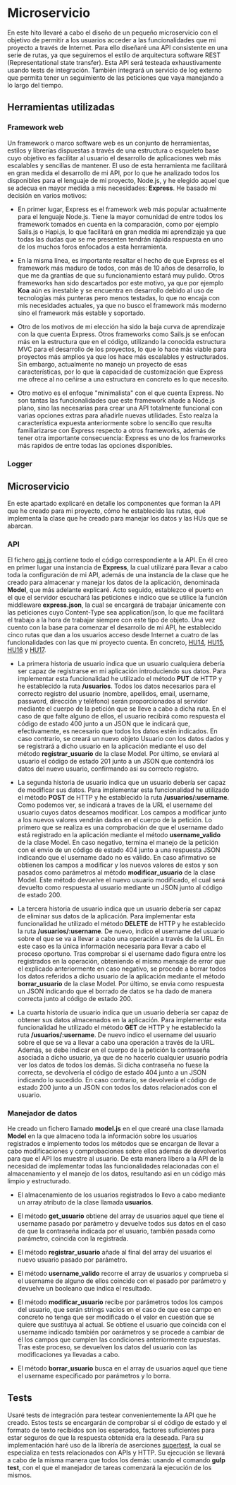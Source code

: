 # Microservicio

En este hito llevaré a cabo el diseño de un pequeño microservicio con el objetivo de permitir a los usuarios acceder a las funcionalidades que mi proyecto a través de Internet. Para ello diseñaré una API consistente en una serie de rutas, ya que seguiremos el estilo de arquitectura software REST (Representational state transfer). Esta API será testeada exhaustivamente usando tests de integración. También integrará un servicio de log externo que permita tener un seguimiento de las peticiones que vaya manejando a lo largo del tiempo.

## Herramientas utilizadas

### Framework web

Un framework o marco software web es un conjunto de herramientas, estilos y librerías dispuestas a través de una estructura o esqueleto base cuyo objetivo es facilitar al usuario el desarrollo de aplicaciones web más escalables y sencillas de mantener. El uso de esta herramienta me facilitará en gran medida el desarrollo de mi API, por lo que he analizado todos los disponibles para el lenguaje de mi proyecto, Node.js, y he elegido aquel que se adecua en mayor medida a mis necesidades: **Express**. He basado mi decisión en varios motivos:

- En primer lugar, Express es el framework web más popular actualmente para el lenguaje Node.js. Tiene la mayor comunidad de entre todos los framework tomados en cuenta en la comparación, como por ejemplo Sails.js o Hapi.js, lo que facilitará en gran medida mi aprendizaje ya que todas las dudas que se me presenten tendrán rápida respuesta en uno de los muchos foros enfocados a esta herramienta.

- En la misma línea, es importante resaltar el hecho de que Express es el framework más maduro de todos, con más de 10 años de desarrollo, lo que me da grantías de que su funcionamiento estará muy pulido. Otros frameworks han sido descartados por este motivo, ya que por ejemplo **Koa** aún es inestable y se encuentra en desarrollo debido al uso de tecnologías más punteras pero menos testadas, lo que no encaja con mis necesidades actuales, ya que no busco el framework más moderno sino el framework más estable y soportado.

- Otro de los motivos de mi elección ha sido la baja curva de aprendizaje con la que cuenta Express. Otros frameworks como Sails.js se enfocan más en la estructura que en el código, utilizando la conocida estructura MVC para el desarrollo de los proyectos, lo que lo hace más viable para proyectos más amplios ya que los hace más escalables y estructurados. Sin embargo, actualmente no manejo un proyecto de esas características, por lo que la capacidad de customización que Express me ofrece al no ceñirse a una estructura en concreto es lo que necesito.

- Otro motivo es el enfoque "minimalista" con el que cuenta Express. No son tantas las funcionalidades que este framework añade a Node.js plano, sino las necesarias para crear una API totalmente funcional con varias opciones extras para añadirle nuevas utilidades. Esto realza la característica expuesta anteriormente sobre lo sencillo que resulta familiarizarse con Express respecto a otros frameworks, además de tener otra importante consecuencia: Express es uno de los frameworks más rapidos de entre todas las opciones disponibles.

### Logger


## Microservicio

En este apartado explicaré en detalle los componentes que forman la API que he creado para mi proyecto, cómo he establecido las rutas, qué implementa la clase que he creado para manejar los datos y las HUs que se abarcan.

### API

El fichero [api.js](https://github.com/Davidspace/AroundTheWorld/blob/master/api/api.js) contiene todo el código correspondiente a la API. En él creo en primer lugar una instancia de **Express**, la cual utilizaré para llevar a cabo toda la configuración de mi API, además de una instancia de la clase que he creado para almacenar y manejar los datos de la aplicación, denominada **Model**, que más adelante explicaré. Acto seguido, establezco el puerto en el que el servidor escuchará las peticiones e indico que se utilice la función middleware **express.json**, la cual se encargará de trabajar únicamente con las peticiones cuyo Content-Type sea application/json, lo que me facilitará el trabajo a la hora de trabajar siempre con este tipo de objeto. Una vez cuento con la base para comenzar el desarrollo de mi API, he establecido cinco rutas que dan a los usuarios acceso desde Internet a cuatro de las funcionalidades con las que mi proyecto cuenta. En concreto, [HU14](https://github.com/Davidspace/AroundTheWorld/issues/140), [HU15](https://github.com/Davidspace/AroundTheWorld/issues/141), [HU16](https://github.com/Davidspace/AroundTheWorld/issues/142) y [HU17](https://github.com/Davidspace/AroundTheWorld/issues/143).

- La primera historia de usuario indica que un usuario cualquiera debería ser capaz de registrarse en mi aplicación introduciendo sus datos. Para implementar esta funcionalidad he utilizado el método **PUT** de HTTP y he establecido la ruta **/usuarios**. Todos los datos necesarios para el correcto registro del usuario (nombre, apellidos, email, username, password, dirección y teléfono) serán proporcionados al servidor mediante el cuerpo de la petición que se lleve a cabo a dicha ruta. En el caso de que falte alguno de ellos, el usuario recibirá como respuesta el código de estado 400 junto a un JSON que le indicará que, efectivamente, es necesario que todos los datos estén indicados. En caso contrario, se creará un nuevo objeto Usuario con los datos dados y se registrará a dicho usuario en la aplicación mediante el uso del método **registrar_usuario** de la clase Model. Por último, se enviará al usuario el código de estado 201 junto a un JSON que contendrá los datos del nuevo usuario, confirmando asi su correcto registro.

- La segunda historia de usuario indica que un usuario debería ser capaz de modificar sus datos. Para implementar esta funcionalidad he utilizado el método **POST** de HTTP y he establecido la ruta **/usuarios/:username**. Como podemos ver, se indicará a traves de la URL el username del usuario cuyos datos deseamos modificar. Los campos a modificar junto a los nuevos valores vendrán dados en el cuerpo de la petición. Lo primero que se realiza es una comprobación de que el username dado está registrado en la aplicación mediante el método **username_valido** de la clase Model. En caso negativo, termina el manejo de la petición con el envio de un código de estado 404 junto a una respuesta JSON indicando que el username dado no es válido. En caso afirmativo se obtienen los campos a modificar y los nuevos valores de estos y son pasados como parámetros al método **modificar_usuario** de la clase Model. Este método devuelve el nuevo usuario modificado, el cual será devuelto como respuesta al usuario mediante un JSON junto al código de estado 200.

- La tercera historia de usuario indica que un usuario debería ser capaz de eliminar sus datos de la aplicación. Para implementar esta funcionalidad he utilizado el método **DELETE** de HTTP y he establecido la ruta **/usuarios/:username**. De nuevo, indico el username del usuario sobre el que se va a llevar a cabo una operación a través de la URL. En este caso es la única información necesaria para llevar a cabo el proceso oportuno. Tras comprobar si el username dado figura entre los registrados en la operación, obteniendo el mismo mensaje de error que el explicado anteriormente en caso negativo, se procede a borrar todos los datos referidos a dicho usuario de la aplicación mediante el método **borrar_usuario** de la clase Model. Por último, se envia como respuesta un JSON indicando que el borrado de datos se ha dado de manera correcta junto al código de estado 200.

- La cuarta historia de usuario indica que un usuario debería ser capaz de obtener sus datos almacenados en la aplicación. Para implementar esta funcionalidad he utilizado el método **GET** de HTTP y he establecido la ruta **/usuarios/:username**. De nuevo indico el username del usuario sobre el que se va a llevar a cabo una operación a través de la URL. Además, se debe indicar en el cuerpo de la petición la contraseña asociada a dicho usuario, ya que de no hacerlo cualquier usuario podría ver los datos de todos los demás. Si dicha contraseña no fuese la correcta, se devolvería el código de estado 404 junto a un JSON indicando lo sucedido. En caso contrario, se devolvería el código de estado 200 junto a un JSON con todos los datos relacionados con el usuario.

### Manejador de datos

He creado un fichero llamado **model.js** en el que crearé una clase llamada **Model** en la que almaceno toda la información sobre los usuarios registrados e implemento todos los métodos que se encargan de llevar a cabo modificaciones y comprobaciones sobre ellos además de devolverlos para que el API los muestre al usuario. De esta manera libero a la API de la necesidad de implementar todas las funcionalidades relacionadas con el almacenamiento y el manejo de los datos, resultando asi en un código más limpio y estructurado.

- El almacenamiento de los usuarios registrados lo llevo a cabo mediante un array atributo de la clase llamada **usuarios**.

- El método **get_usuario** obtiene del array de usuarios aquel que tiene el username pasado por parámetro y devuelve todos sus datos en el caso de que la contraseña indicada por el usuario, también pasada como parámetro, coincida con la registrada.

- El método **registrar_usuario** añade al final del array del usuarios el nuevo usuario pasado por parámetro.

- El método **username_valido** recorre el array de usuarios y comprueba si el username de alguno de ellos coincide con el pasado por parámetro y devuelve un booleano que indica el resultado.

- El método **modificar_usuario** recibe por parámetros todos los campos del usuario, que serán strings vacios en el caso de que ese campo en concreto no tenga que ser modificado o el valor en cuestión que se quiere que sustituya al actual. Se obtiene el usuario que coincida con el username indicado también por oarámetros y se procede a cambiar de él los campos que cumplen las condiciones anteriormente expuestas. Tras este proceso, se devuelven los datos del usuario con las modificaciones ya llevadas a cabo.

- El método **borrar_usuario** busca en el array de usuarios aquel que tiene el username especificado por parámetros y lo borra.

## Tests

Usaré tests de integración para testear convenientemente la API que he creado. Estos tests se encargarán de comprobar si el código de estado y el formato de texto recibidos son los esperados, factores suficientes para estar seguros de que la respuesta obtenida era la deseada. Para su implementación haré uso de la librería de aserciones [supertest](https://www.npmjs.com/package/supertest), la cual se especializa en tests relacionados con APIs y HTTP. Su ejecución se llevará a cabo de la misma manera que todos los demás: usando el comando **gulp test**, con el que el manejador de tareas comenzará la ejecución de los mismos.





